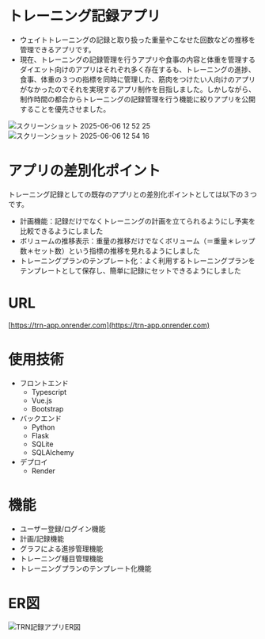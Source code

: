 # トレーニング記録アプリ
- ウェイトトレーニングの記録と取り扱った重量やこなせた回数などの推移を管理できるアプリです。
- 現在、トレーニングの記録管理を行うアプリや食事の内容と体重を管理するダイエット向けのアプリはそれぞれ多く存在するも、トレーニングの進捗、食事、体重の３つの指標を同時に管理した、筋肉をつけたい人向けのアプリがなかったのでそれを実現するアプリ制作を目指しました。しかしながら、制作時間の都合からトレーニングの記録管理を行う機能に絞りアプリを公開することを優先させました。

![スクリーンショット 2025-06-06 12 52 25](https://github.com/user-attachments/assets/d6931b6d-d878-4690-b7a0-f496f9c2b32b)
![スクリーンショット 2025-06-06 12 54 16](https://github.com/user-attachments/assets/994f7c20-e7e7-4694-a51f-c41e3489cb18)


# アプリの差別化ポイント
トレーニング記録としての既存のアプリとの差別化ポイントとしては以下の３つです。
- 計画機能：記録だけでなくトレーニングの計画を立てられるようにし予実を比較できるようにしました
- ボリュームの推移表示：重量の推移だけでなくボリューム（＝重量＊レップ数＊セット数）という指標の推移を見れるようにしました
- トレーニングプランのテンプレート化：よく利用するトレーニングプランをテンプレートとして保存し、簡単に記録にセットできるようにしました


# URL
[https://trn-app.onrender.com](https://trn-app.onrender.com)


# 使用技術
- フロントエンド
  - Typescript
  - Vue.js
  - Bootstrap
- バックエンド
  - Python
  - Flask
  - SQLite
  - SQLAlchemy
- デプロイ
  - Render


# 機能
- ユーザー登録/ログイン機能
- 計画/記録機能
- グラフによる進捗管理機能
- トレーニング種目管理機能
- トレーニングプランのテンプレート化機能


# ER図
![TRN記録アプリER図](https://github.com/user-attachments/assets/0f716f4d-fd6a-401b-aec0-faa914227ef2)
